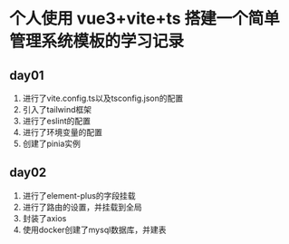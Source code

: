 # 个人使用 vue3+vite+ts 搭建一个简单管理系统模板的学习记录

## day01
1. 进行了vite.config.ts以及tsconfig.json的配置
2. 引入了tailwind框架
3. 进行了eslint的配置
4. 进行了环境变量的配置
5. 创建了pinia实例

## day02
1. 进行了element-plus的字段挂载
2. 进行了路由的设置，并挂载到全局
3. 封装了axios
4. 使用docker创建了mysql数据库，并建表